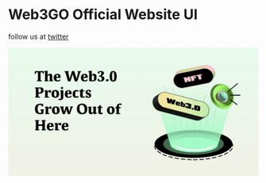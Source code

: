 # Web3GO Official Website UI

follow us at [twitter](https://twitter.com/Web3Go_)

![Web3GO](./img/banner.png)
